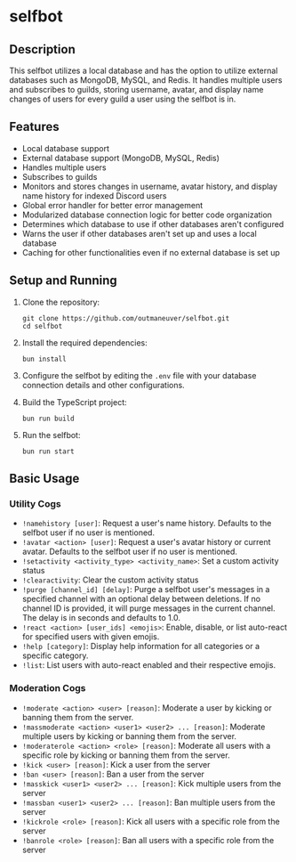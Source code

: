 # selfbot

## Description

This selfbot utilizes a local database and has the option to utilize external databases such as MongoDB, MySQL, and Redis. It handles multiple users and subscribes to guilds, storing username, avatar, and display name changes of users for every guild a user using the selfbot is in.

## Features

- Local database support
- External database support (MongoDB, MySQL, Redis)
- Handles multiple users
- Subscribes to guilds
- Monitors and stores changes in username, avatar history, and display name history for indexed Discord users
- Global error handler for better error management
- Modularized database connection logic for better code organization
- Determines which database to use if other databases aren't configured
- Warns the user if other databases aren't set up and uses a local database
- Caching for other functionalities even if no external database is set up

## Setup and Running

1. Clone the repository:
   ```
   git clone https://github.com/outmaneuver/selfbot.git
   cd selfbot
   ```

2. Install the required dependencies:
   ```
   bun install
   ```

3. Configure the selfbot by editing the `.env` file with your database connection details and other configurations.

4. Build the TypeScript project:
   ```
   bun run build
   ```

5. Run the selfbot:
   ```
   bun run start
   ```

## Basic Usage

### Utility Cogs

- `!namehistory [user]`: Request a user's name history. Defaults to the selfbot user if no user is mentioned.
- `!avatar <action> [user]`: Request a user's avatar history or current avatar. Defaults to the selfbot user if no user is mentioned.
- `!setactivity <activity_type> <activity_name>`: Set a custom activity status
- `!clearactivity`: Clear the custom activity status
- `!purge [channel_id] [delay]`: Purge a selfbot user's messages in a specified channel with an optional delay between deletions. If no channel ID is provided, it will purge messages in the current channel. The delay is in seconds and defaults to 1.0.
- `!react <action> [user_ids] <emojis>`: Enable, disable, or list auto-react for specified users with given emojis.
- `!help [category]`: Display help information for all categories or a specific category.
- `!list`: List users with auto-react enabled and their respective emojis.

### Moderation Cogs

- `!moderate <action> <user> [reason]`: Moderate a user by kicking or banning them from the server.
- `!massmoderate <action> <user1> <user2> ... [reason]`: Moderate multiple users by kicking or banning them from the server.
- `!moderaterole <action> <role> [reason]`: Moderate all users with a specific role by kicking or banning them from the server.
- `!kick <user> [reason]`: Kick a user from the server
- `!ban <user> [reason]`: Ban a user from the server
- `!masskick <user1> <user2> ... [reason]`: Kick multiple users from the server
- `!massban <user1> <user2> ... [reason]`: Ban multiple users from the server
- `!kickrole <role> [reason]`: Kick all users with a specific role from the server
- `!banrole <role> [reason]`: Ban all users with a specific role from the server
